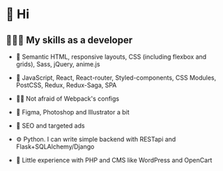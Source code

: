 # 👋 Hi 

## 👨🏻‍💻 My skills as a developer

- 🔮 Semantic HTML, responsive layouts, CSS (including flexbox and grids), Sass, jQuery, anime.js

- 📜 JavaScript, React, React-router, Styled-components, CSS Modules, PostCSS, Redux, Redux-Saga, SPA

- 🧙🏻 Not afraid of Webpack's configs

- 🎨 Figma, Photoshop and Illustrator a bit

- 👀 SEO and targeted ads

- ⚙️ Python. I can write simple backend with RESTapi and Flask+SQLAlchemy/Django

- 🔧 Little experience with PHP and CMS like WordPress and OpenCart